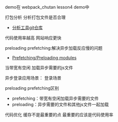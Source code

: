  demo在 webpack_chutan  lesson4 demo中



打包分析  分析打包文件是否合理



- [分析工具git仓库](https://github.com/webpack/analyse)



代码使用率越高  网站响应更快

preloading prefetching:解决异步加载反应慢的问题

- [Prefetching/Preloading modules](https://webpack.js.org/guides/code-splitting/#prefetchingpreloading-modules)

当带宽有空闲  加载异步需要的js文件

异步登录应用场景：  登录场景



preloading prefetching区别



-  prefetching：带宽有空闲加载异步需要的文件
- preloading：异步需要的文件和其他js文件一起加载



代码优化  缓存不是最重要的点  最重要的应该是代码使用率